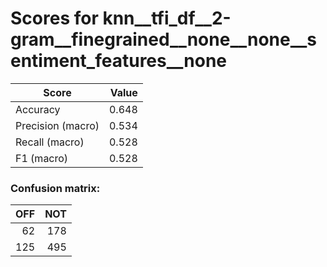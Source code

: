 # Scores for knn__tfi_df__2-gram__finegrained__none__none__sentiment_features__none
|      Score      |Value|
|-----------------|----:|
|Accuracy         |0.648|
|Precision (macro)|0.534|
|Recall (macro)   |0.528|
|F1 (macro)       |0.528|

### Confusion matrix:
|OFF|NOT|
|--:|--:|
| 62|178|
|125|495|
